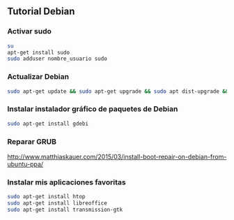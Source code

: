 ## Tutorial Debian

### Activar sudo

```sh
su
apt-get install sudo
sudo adduser nombre_usuario sudo
```

### Actualizar Debian

```sh
sudo apt-get update && sudo apt-get upgrade && sudo apt dist-upgrade && sudo apt-get autoremove
```

### Instalar instalador gráfico de paquetes de Debian

```sh
sudo apt-get install gdebi
```
### Reparar GRUB
http://www.matthiaskauer.com/2015/03/install-boot-repair-on-debian-from-ubuntu-ppa/

### Instalar mis aplicaciones favoritas

```sh
sudo apt-get install htop
sudo apt-get install libreoffice
sudo apt-get install transmission-gtk 
```
